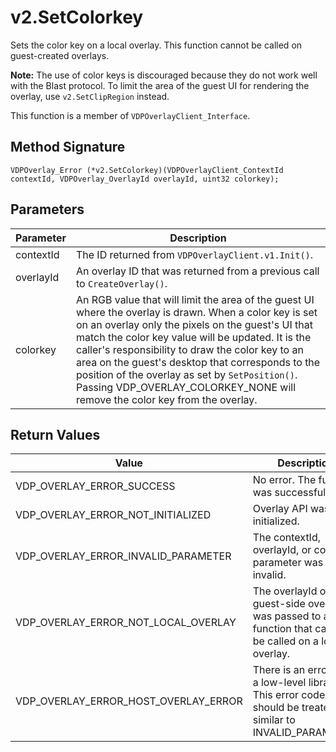 # v2.SetColorkey

Sets the color key on a local overlay. This function cannot be called on guest-created overlays.
 
**Note:** The use of color keys is discouraged because they do not work well with the Blast protocol. To limit the area of the guest UI for rendering the overlay, use `v2.SetClipRegion` instead.

This function is a member of `VDPOverlayClient_Interface`.

## Method Signature
```
VDPOverlay_Error (*v2.SetColorkey)(VDPOverlayClient_ContextId contextId, VDPOverlay_OverlayId overlayId, uint32 colorkey);
```

## Parameters

| Parameter | Description |
| --------- | ----------- |
| contextId | The ID returned from `VDPOverlayClient.v1.Init()`. |
| overlayId | An overlay ID that was returned from a previous call to `CreateOverlay()`. |
| colorkey | An RGB value that will limit the area of the guest UI where the overlay is drawn. When a color key is set on an overlay only the pixels on the guest's UI that match the color key value will be updated. It is the caller's responsibility to draw the color key to an area on the guest's desktop that corresponds to the position of the overlay as set by `SetPosition()`. Passing VDP_OVERLAY_COLORKEY_NONE will remove the color key from the overlay. |

## Return Values

| Value | Description |
| ----- | ----------- |
| VDP_OVERLAY_ERROR_SUCCESS | No error. The function was successful. |
| VDP_OVERLAY_ERROR_NOT_INITIALIZED	| Overlay API was not initialized. |
| VDP_OVERLAY_ERROR_INVALID_PARAMETER | The contextId, overlayId, or colorkey parameter was invalid. |
| VDP_OVERLAY_ERROR_NOT_LOCAL_OVERLAY | The overlayId of a guest-side overlay was passed to a function that can only be called on a local overlay. |
| VDP_OVERLAY_ERROR_HOST_OVERLAY_ERROR | There is an error with a low-level library. This error code should be treated as similar to INVALID_PARAMETER. |



